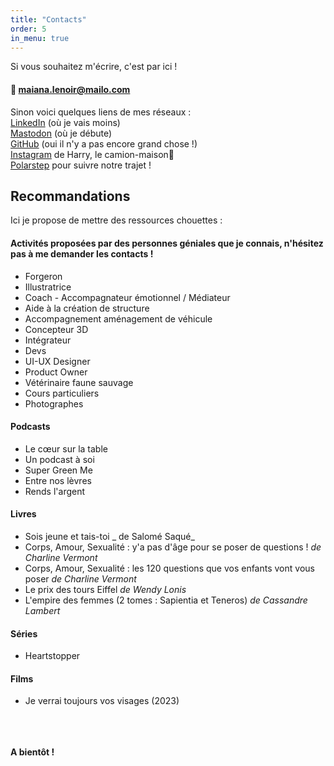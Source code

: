 ```yaml
---
title: "Contacts"
order: 5
in_menu: true
---
```

Si vous souhaitez m'écrire, c'est par ici !
#### 📨 maiana.lenoir@mailo.com


Sinon voici quelques liens de mes réseaux :  
[LinkedIn](https://www.linkedin.com/in/maiana-lenoir-08a72012a/) (où je vais moins)  
[Mastodon](https://ludosphere.fr/@maiana8l) (où je débute)  
[GitHub](https://github.com/Maiana8L) (oui il n'y a pas encore grand chose !)  
[Instagram](https://www.instagram.com/mana_spirit/) de Harry, le camion-maison🚚   
[Polarstep](https://www.polarsteps.com/ManaSpirit) pour suivre notre trajet !


## Recommandations

Ici je propose de mettre des ressources chouettes :

#### Activités proposées par des personnes géniales que je connais, n'hésitez pas à me demander les contacts !
- Forgeron
- Illustratrice
- Coach - Accompagnateur émotionnel / Médiateur
- Aide à la création de structure
- Accompagnement aménagement de véhicule
- Concepteur 3D
- Intégrateur
- Devs
- UI-UX Designer
- Product Owner
- Vétérinaire faune sauvage
- Cours particuliers
- Photographes

#### Podcasts
- Le cœur sur la table
- Un podcast à soi
- Super Green Me
- Entre nos lèvres
- Rends l'argent

#### Livres
- Sois jeune et tais-toi _ de Salomé Saqué_
- Corps, Amour, Sexualité : y'a pas d'âge pour se poser de questions ! _de Charline Vermont_
- Corps, Amour, Sexualité : les 120 questions que vos enfants vont vous poser _de Charline Vermont_
- Le prix des tours Eiffel _de Wendy Lonis_
- L'empire des femmes (2 tomes : Sapientia et Teneros) _de Cassandre Lambert_

#### Séries
- Heartstopper

#### Films
- Je verrai toujours vos visages (2023)

\
\
\
**A bientôt !** 